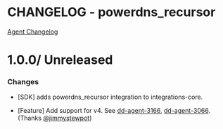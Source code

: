 # CHANGELOG - powerdns_recursor

[Agent Changelog](https://github.com/DataDog/dd-agent/blob/master/CHANGELOG.md)

1.0.0/ Unreleased
==================

### Changes

* [SDK] adds powerdns_recursor integration to integrations-core.

* [Feature] Add support for v4. See [dd-agent-3166](https://github.com/datadog/dd-agent/issues/3166), [dd-agent-3066](https://github.com/datadog/dd-agent/issues/3066). (Thanks [@jimmystewpot][])

<!--- The following link definition list is generated by PimpMyChangelog --->
[@jimmystewpot]: https://github.com/jimmystewpot

